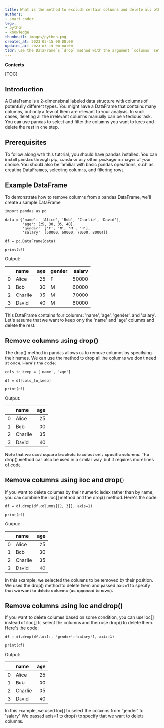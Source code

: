 ```yaml
---
title: What is the method to exclude certain columns and delete all other columns in a dataframe?
authors:
- smart_coder
tags:
- python
- knowledge
thumbnail: images/python.png
created_at: 2023-03-15 00:00:00
updated_at: 2023-03-15 00:00:00
tldr: Use the DataFrame`s `drop` method with the argument `columns` set to a list of column names to drop all columns except for the ones listed.
---
```


**Contents**

[TOC]

## Introduction

A DataFrame is a 2-dimensional labeled data structure with columns of potentially different types. You might have a DataFrame that contains many columns, but only a few of them are relevant to your analysis. In such cases, deleting all the irrelevant columns manually can be a tedious task. You can use pandas to select and filter the columns you want to keep and delete the rest in one step.

## Prerequisites

To follow along with this tutorial, you should have pandas installed. You can install pandas through pip, conda or any other package manager of your choice. You should also be familiar with basic pandas operations, such as creating DataFrames, selecting columns, and filtering rows.

## Example DataFrame

To demonstrate how to remove columns from a pandas DataFrame, we'll create a sample DataFrame:

```
import pandas as pd

data = {'name': ['Alice', 'Bob', 'Charlie', 'David'],
        'age': [25, 30, 35, 40],
        'gender': ['F', 'M', 'M', 'M'],
        'salary': [50000, 60000, 70000, 80000]}

df = pd.DataFrame(data)

print(df)
```

Output:

|    | name     |   age | gender   |   salary |
|---:|:---------|------:|:---------|---------:|
|  0 | Alice    |    25 | F        |    50000 |
|  1 | Bob      |    30 | M        |    60000 |
|  2 | Charlie  |    35 | M        |    70000 |
|  3 | David    |    40 | M        |    80000 |

This DataFrame contains four columns: 'name', 'age', 'gender', and 'salary'. Let's assume that we want to keep only the 'name' and 'age' columns and delete the rest.

## Remove columns using drop()

The drop() method in pandas allows us to remove columns by specifying their names. We can use the method to drop all the columns we don't need at once. Here's the code:

```
cols_to_keep = ['name', 'age']

df = df[cols_to_keep]

print(df)
```

Output:

|    | name     |   age |
|---:|:---------|------:|
|  0 | Alice    |    25 |
|  1 | Bob      |    30 |
|  2 | Charlie  |    35 |
|  3 | David    |    40 |

Note that we used square brackets to select only specific columns. The drop() method can also be used in a similar way, but it requires more lines of code.

## Remove columns using iloc and drop()

If you want to delete columns by their numeric index rather than by name, you can combine the iloc[] method and the drop() method. Here's the code:

```
df = df.drop(df.columns[[2, 3]], axis=1)

print(df)
```

Output:

|    | name     |   age |
|---:|:---------|------:|
|  0 | Alice    |    25 |
|  1 | Bob      |    30 |
|  2 | Charlie  |    35 |
|  3 | David    |    40 |

In this example, we selected the columns to be removed by their position. We used the drop() method to delete them and passed axis=1 to specify that we want to delete columns (as opposed to rows).

## Remove columns using loc and drop()

If you want to delete columns based on some condition, you can use loc[] instead of iloc[] to select the columns and then use drop() to delete them. Here's the code:

```
df = df.drop(df.loc[:, 'gender':'salary'], axis=1)

print(df)
```

Output:

|    | name     |   age |
|---:|:---------|------:|
|  0 | Alice    |    25 |
|  1 | Bob      |    30 |
|  2 | Charlie  |    35 |
|  3 | David    |    40 |

In this example, we used loc[] to select the columns from 'gender' to 'salary'. We passed axis=1 to drop() to specify that we want to delete columns.
